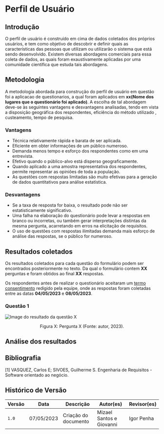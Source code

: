 # Perfil de Usuário 
## Introdução 

O perfil de usuário é construído em cima de dados coletados dos próprios usuários, e tem como objetivo de descobrir e definir quais as características das pessoas que utilizam ou utilizarão o sistema que está sendo desenvolvido. Existem diversas abordagens comerciais para essa coleta de dados, as quais foram exaustivamente aplicadas por uma comunidade científica que estuda tais abordagens.

## Metodologia

A metodologia abordada para construção do perfil de usuário em questão foi a aplicacao de questionarios, a qual foram aplicados em **xx(Nome dos lugares que o questionário foi aplicado)**. A escolha de tal abordagem deve-se às seguintes vantagens e desvantagens analisadas, tendo em vista a disposição geográfica dos respondentes, eficiência do método utilizado , custeamento, tempo de pesquisa. 


### Vantagens 
- Técnica relativamente rápida e barata de ser aplicada.
- Eficiente em obter informações de um público numeroso.
- Demanda menos tempo e esforço dos respondentes como em uma entrevista.
- Efetivo quando o público-alvo está disperso geograficamente.
- Quando aplicado a uma amostra representativa dos respondentes, permite representar as opiniões de toda a população.
- As questões com respostas limitadas são muito efetivas para a geração de dados quantitativos para análise estatística.

### Desvantagens 

- Se a taxa de resposta for baixa, o resultado pode não ser estatisticamente significativo.
- Uma falha na elaboração do questionário pode levar a respostas em branco ou incorretas, ou também gerar interpretações distintas da mesma pergunta, acarretando em erros na elicitação de requisitos.
- O uso de questões com respostas ilimitadas demanda mais esforço de análise das respostas, se o público for numeroso.

## Resultados coletados 
Os resultados coletados para cada questão do formulário podem ser encontrados posteriormente no texto. Da qual o formulário contem **XX** perguntas e foram obtidos ao final **XX** respostas.

Os respondentes antes de realizar o questionário aceitaram um [termo consentimento]() redigido pela equipe, onde as respostas foram coletadas entre as datas **04/05/2023** e **08/05/2023**.

### Questão 1 

 ![Image do resultado da questão X]()

  
<div style="text-align: center">
<p>
Figura X: Pergunta X (Fonte: autor, 2023). 
</p>
</div>

## Análise dos resultados 

## Bibliografia

[1] VASQUEZ, Carlos E; SIVOES, Guilherme S. Engenharia de Requisitos - Software orientado ao negócio.

## Histórico de Versão

| Versão | Data       | Descrição                                       | Autor(es)        | Revisor(es)   |
| ------ | ---------- | ----------------------------------------------- | ---------------- | ------------- |
| `1.0`  | 07/05/2023 | Criação do documento                            | Mizael Santos e Giovanni          | Igor Penha  |
